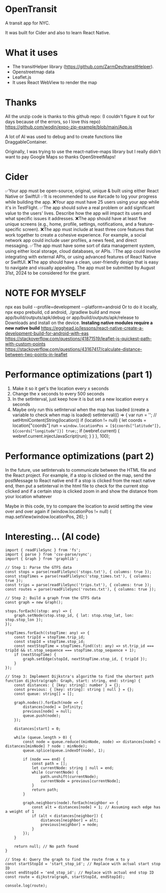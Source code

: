 # OpenTransit
A transit app for NYC.

It was built for Cider and also to learn React Native.

# What it uses
- The transitHelper library (https://github.com/ZarmDev/transitHelper).
- Openstreetmap data
- Leaflet.js
- It uses React WebView to render the map

# Thanks
All the unzip code is thanks to this github repo: (I couldn't figure it out for days because of the errors, so I love this repo)
https://github.com/wodin/expo-zip-example/blob/main/App.js

A lot of AI was used to debug and to create functions like DraggableContainer.

Originally, I was trying to use the react-native-maps library but I really didn't want to pay Google Maps so
thanks OpenStreetMaps!

# Cider
✅Your app must be open-source, original, unique & built using either React Native or SwiftUI
✅It is recommended to use #arcade to log your progress while building the app.
❌Your app must have 25 users using your app while it's in TestFlight.
✅The app should solve a real problem or add significant value to the users' lives. Describe how the app will impact its users and what specific issues it addresses.
❌The app should have at least five unique screens (e.g., home, profile, settings, notifications, and a feature-specific screen).
❌The app must include at least three core features that work together to create a cohesive experience. For example, a social network app could include user profiles, a news feed, and direct messaging.
✅The app must have some sort of data management system, using either local storage, cloud databases, or APIs.
❔The app could involve integrating with external APIs, or using advanced features of React Native or SwiftUI.
❌The app should have a clean, user-friendly design that is easy to navigate and visually appealing.
The app must be submitted by August 31st, 2024 to be considered for the grant.

# NOTE FOR MYSELF
npx eas build --profile=development --platform=android
Or to do it locally, npx expo prebuild, cd android, ./gradlew build and move app/build/outputs/apk/debug or app/build/outputs/apk/release to Downloads and install on the device.
**Instaling native modules require a new native build**
https://egghead.io/lessons/react-native-create-a-development-build-for-android-with-eas
https://stackoverflow.com/questions/41871519/leaflet-js-quickest-path-with-custom-points
https://stackoverflow.com/questions/43167417/calculate-distance-between-two-points-in-leaflet
# Performance optimizations (part 1)
1. Make it so it get's the location every x seconds
2. Change the x seconds to every 500 seconds
3. In the setInterval, just keep how it is but set a
new location every x seconds
4. Maybe only run this setInterval when the map has loaded
(create a variable to check when map is loaded)
setInterval(() => {
    var run = '';
    // setHtmlContent(String(location))
    if (location != null) {
      let coords = location["coords"]
      run = `
        window.locationPos = [${coords["latitude"]}, ${coords["longitude"]}]
        true;
      `;
      if (webref.current) {
        webref.current.injectJavaScript(run);
      }
    }
  }, 100);

# Performance optimizations (part 2)
In the future, use setIntervals to communicate between
the HTML file and the React project.
For example, if a stop is clicked on the map, send the
postMessage to React native end
If a stop is clicked from the react native end, then
put a setinterval in the html file to check for
the current stop clicked and if a certain stop is clicked
zoom in and show the distance from your location whatever

Maybe in this code, try to compare the location to avoid
setting the view over and over again
if (window.locationPos != null) {
                map.setView(window.locationPos, 26);
            }

# Interesting... (AI code)
```
import { readFileSync } from 'fs';
import { parse } from 'csv-parse/sync';
import { Graph } from 'graphlib';

// Step 1: Parse the GTFS data
const stops = parse(readFileSync('stops.txt'), { columns: true });
const stopTimes = parse(readFileSync('stop_times.txt'), { columns: true });
const trips = parse(readFileSync('trips.txt'), { columns: true });
const routes = parse(readFileSync('routes.txt'), { columns: true });

// Step 2: Build a graph from the GTFS data
const graph = new Graph();

stops.forEach((stop: any) => {
    graph.setNode(stop.stop_id, { lat: stop.stop_lat, lon: stop.stop_lon });
});

stopTimes.forEach((stopTime: any) => {
    const tripId = stopTime.trip_id;
    const stopId = stopTime.stop_id;
    const nextStopTime = stopTimes.find((st: any) => st.trip_id === tripId && st.stop_sequence === stopTime.stop_sequence + 1);
    if (nextStopTime) {
        graph.setEdge(stopId, nextStopTime.stop_id, { tripId });
    }
});

// Step 3: Implement Dijkstra's algorithm to find the shortest path
function dijkstra(graph: Graph, start: string, end: string) {
    const distances: { [key: string]: number } = {};
    const previous: { [key: string]: string | null } = {};
    const queue: string[] = [];

    graph.nodes().forEach(node => {
        distances[node] = Infinity;
        previous[node] = null;
        queue.push(node);
    });

    distances[start] = 0;

    while (queue.length > 0) {
        const node = queue.reduce((minNode, node) => distances[node] < distances[minNode] ? node : minNode);
        queue.splice(queue.indexOf(node), 1);

        if (node === end) {
            const path = [];
            let currentNode: string | null = end;
            while (currentNode) {
                path.unshift(currentNode);
                currentNode = previous[currentNode];
            }
            return path;
        }

        graph.neighbors(node).forEach(neighbor => {
            const alt = distances[node] + 1; // Assuming each edge has a weight of 1
            if (alt < distances[neighbor]) {
                distances[neighbor] = alt;
                previous[neighbor] = node;
            }
        });
    }

    return null; // No path found
}

// Step 4: Query the graph to find the route from x to y
const startStopId = 'start_stop_id'; // Replace with actual start stop ID
const endStopId = 'end_stop_id'; // Replace with actual end stop ID
const route = dijkstra(graph, startStopId, endStopId);

console.log(route);
```